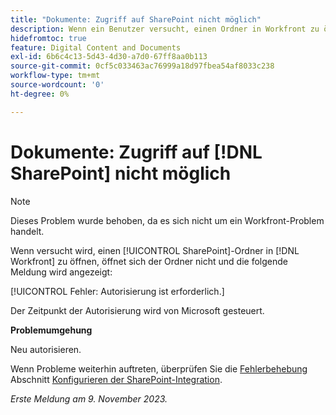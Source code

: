 ```yaml
---
title: "Dokumente: Zugriff auf SharePoint nicht möglich"
description: Wenn ein Benutzer versucht, einen Ordner in Workfront zu öffnen, wird der Ordner nicht geöffnet und ihm wird eine Meldung angezeigt.
hidefromtoc: true
feature: Digital Content and Documents
exl-id: 6b6c4c13-5d43-4d30-a7d0-67ff8aa0b113
source-git-commit: 0cf5c033463ac76999a18d97fbea54af8033c238
workflow-type: tm+mt
source-wordcount: '0'
ht-degree: 0%

---
```


# Dokumente: Zugriff auf [!DNL SharePoint] nicht möglich 

<!--WF and WFP, article live for workaround-->

>[!NOTE]
>
>Dieses Problem wurde behoben, da es sich nicht um ein Workfront-Problem handelt.

Wenn versucht wird, einen [!UICONTROL SharePoint]-Ordner in [!DNL Workfront] zu öffnen, öffnet sich der Ordner nicht und die folgende Meldung wird angezeigt:

[!UICONTROL Fehler: Autorisierung ist erforderlich.]

Der Zeitpunkt der Autorisierung wird von Microsoft gesteuert.

**Problemumgehung**

Neu autorisieren.

Wenn Probleme weiterhin auftreten, überprüfen Sie die [Fehlerbehebung](https://experienceleague.adobe.com/docs/workfront/using/administration-and-setup/configure-integrations/configure-sharepoint-integration.html#troubleshooting) Abschnitt [Konfigurieren der SharePoint-Integration](https://experienceleague.adobe.com/docs/workfront/using/administration-and-setup/configure-integrations/configure-sharepoint-integration.html).

_Erste Meldung am 9. November 2023._
